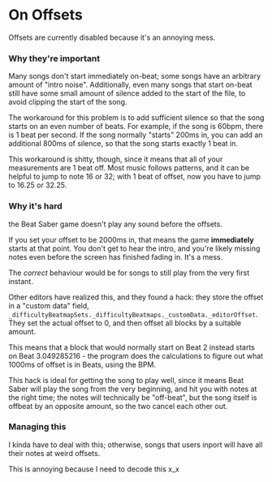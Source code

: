 # On Offsets

Offsets are currently disabled because it's an annoying mess.

### Why they're important

Many songs don't start immediately on-beat; some songs have an arbitrary amount of "intro noise". Additionally, even many songs that start on-beat still have some small amount of silence added to the start of the file, to avoid clipping the start of the song.

The workaround for this problem is to add sufficient silence so that the song starts on an even number of beats. For example, if the song is 60bpm, there is 1 beat per second. If the song normally "starts" 200ms in, you can add an additional 800ms of silence, so that the song starts exactly 1 beat in.

This workaround is shitty, though, since it means that all of your measurements are 1 beat off. Most music follows patterns, and it can be helpful to jump to note 16 or 32; with 1 beat of offset, now you have to jump to 16.25 or 32.25.

### Why it's hard

the Beat Saber game doesn't play any sound before the offsets.

If you set your offset to be 2000ms in, that means the game **immediately** starts at that point. You don't get to hear the intro, and you're likely missing notes even before the screen has finished fading in. It's a mess.

The _correct_ behaviour would be for songs to still play from the very first instant.

Other editors have realized this, and they found a hack: they store the offset in a "custom data" field, `_difficultyBeatmapSets._difficultyBeatmaps._customData._editorOffset`. They set the actual offset to 0, and then offset all blocks by a suitable amount.

This means that a block that would normally start on Beat 2 instead starts on Beat 3.049285216 - the program does the calculations to figure out what 1000ms of offset is in Beats, using the BPM.

This hack is ideal for getting the song to play well, since it means Beat Saber will play the song from the very beginning, and hit you with notes at the right time; the notes will technically be "off-beat", but the song itself is offbeat by an opposite amount, so the two cancel each other out.

### Managing this

I kinda have to deal with this; otherwise, songs that users inport will have all their notes at weird offsets.

This is annoying because I need to decode this x_x
